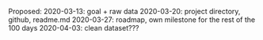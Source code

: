 Proposed:
2020-03-13: goal + raw data
2020-03-20: project directory, github, readme.md
2020-03-27: roadmap, own milestone for the rest of the 100 days
2020-04-03: clean dataset???
